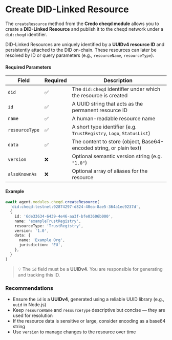 # Create DID-Linked Resource

The `createResource` method from the **Credo cheqd module** allows you to create a **DID-Linked Resource** and publish it to the cheqd network under a `did:cheqd` identifier.

DID-Linked Resources are uniquely identified by a **UUIDv4 resource ID** and persistently attached to the DID on-chain. These resources can later be resolved by ID or query parameters (e.g., `resourceName`, `resourceType`).

#### Required Parameters

| Field          | Required | Description                                                          |
| -------------- | -------- | -------------------------------------------------------------------- |
| `did`          | ✅        | The `did:cheqd` identifier under which the resource is created       |
| `id`           | ✅        | A UUID string that acts as the permanent resource ID                 |
| `name`         | ✅        | A human-readable resource name                                       |
| `resourceType` | ✅        | A short type identifier (e.g. `TrustRegistry`, `Logo`, `StatusList`) |
| `data`         | ✅        | The content to store (object, Base64-encoded string, or plain text)  |
| `version`      | ❌        | Optional semantic version string (e.g. `"1.0"`)                      |
| `alsoKnownAs`  | ❌        | Optional array of aliases for the resource                           |

#### Example

```ts
await agent.modules.cheqd.createResource(
  'did:cheqd:testnet:92874297-d824-40ea-8ae5-364a1ec9237d',
  {
    id: '6de33634-6439-4e46-aa3f-bfe03606b000',
    name: 'exampleTrustRegistry',
    resourceType: 'TrustRegistry',
    version: '1.0',
    data: {
      name: 'Example Org',
      jurisdiction: 'EU',
    },
  }
)
```

> 💡 The `id` field must be a **UUIDv4**. You are responsible for generating and tracking this ID.

### Recommendations

* Ensure the `id` is a **UUIDv4**, generated using a reliable UUID library (e.g., `uuid` in Node.js)
* Keep `resourceName` and `resourceType` descriptive but concise — they are used for resolution
* If the resource data is sensitive or large, consider encoding as a base64 string
* Use `version` to manage changes to the resource over time
